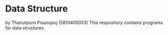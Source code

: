 # Data Structure
by Thanutporn Pisanupoj (5810405053)
This respository contains programs for data structures.
